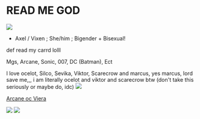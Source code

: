 # READ ME GOD

![](https://64.media.tumblr.com/c96e944adce47c5f25a352c3304e8978/f33aac59ae8d1bf2-3a/s540x810/01a5861a645e9b98eb225c618701faffb031c9fb.pnj)

- Axel / Vixen ; She/him ; Bigender + Bisexual!

def read my carrd lolll

Mgs, Arcane, Sonic, 007, DC (Batman), Ect

I love ocelot, Silco, Sevika, Viktor, Scarecrow and marcus, yes marcus, lord save me,,, 
i am literally ocelot and viktor and scarecrow btw (don't take this seriously or maybe do, idc)
![](https://cdn.discordapp.com/attachments/843985654463332395/1314054244713762836/cf9795a0-7c21-4e0a-a62b-792e84f37d79.gif?ex=67525fe1&is=67510e61&hm=0167993b4d34622ddac041fd2126e006170db52ed9f792ca47df5b70f94d040b&)

[Arcane oc Viera](https://unvale.io/character/0ce8f408-5762-4f28-ad8c-45f170c3f612)

![](https://64.media.tumblr.com/a80a1228ec470a21fcf4f48a1fb8ee79/4208fdf8dccd6722-ec/s500x750/c8ca8db0b3815ef67c618eda80749eee978cfe09.gifv)
![](https://64.media.tumblr.com/09b670123082d45a10b2a431b1138ce8/de79baa0a4f7ad1d-be/s1280x1920/a44b7cc996e4e0405dda32db3010b4052e92dd3f.gifv)

